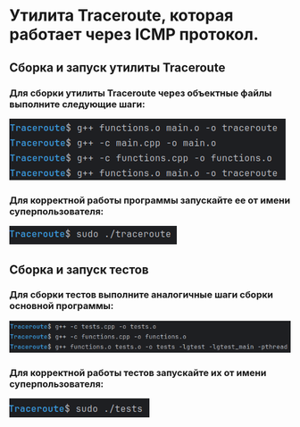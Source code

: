 # Утилита Traceroute, которая работает через ICMP протокол.
## Сборка и запуск утилиты Traceroute
### Для сборки утилиты Traceroute через объектные файлы выполните следующие шаги:
![build_program.png](build_program.png)
### Для корректной работы программы запускайте ее от имени суперпользователя:
![run_program.png](run_program.png)
## Сборка и запуск тестов
### Для сборки тестов выполните аналогичные шаги сборки основной программы:
![build_tests.png](build_tests.png)
### Для корректной работы тестов запускайте их от имени суперпользователя:
![run_tests.png](run_tests.png)